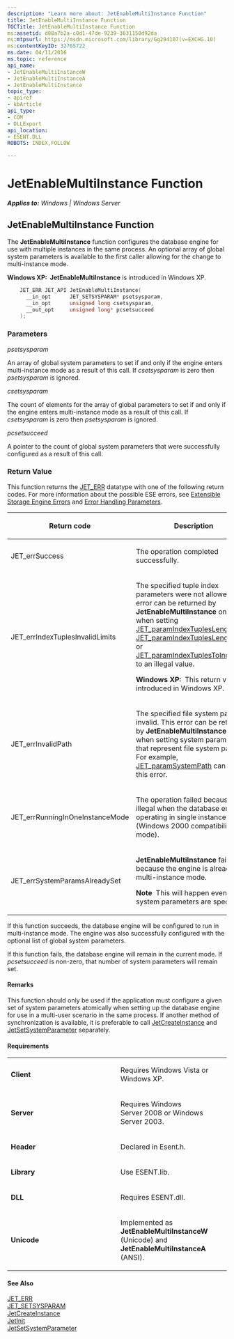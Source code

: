 ```yaml
---
description: "Learn more about: JetEnableMultiInstance Function"
title: JetEnableMultiInstance Function
TOCTitle: JetEnableMultiInstance Function
ms:assetid: d88a7b2a-c0d1-47de-9239-3631150d92da
ms:mtpsurl: https://msdn.microsoft.com/library/Gg294107(v=EXCHG.10)
ms:contentKeyID: 32765722
ms.date: 04/11/2016
ms.topic: reference
api_name: 
- JetEnableMultiInstanceW
- JetEnableMultiInstanceA
- JetEnableMultiInstance
topic_type: 
- apiref
- kbArticle
api_type: 
- COM
- DLLExport
api_location: 
- ESENT.DLL
ROBOTS: INDEX,FOLLOW

---
```


# JetEnableMultiInstance Function


_**Applies to:** Windows | Windows Server_

## JetEnableMultiInstance Function

The **JetEnableMultiInstance** function configures the database engine for use with multiple instances in the same process. An optional array of global system parameters is available to the first caller allowing for the change to multi-instance mode.

**Windows XP:  JetEnableMultiInstance** is introduced in Windows XP.

```cpp
    JET_ERR JET_API JetEnableMultiInstance(
      __in_opt      JET_SETSYSPARAM* psetsysparam,
      __in_opt      unsigned long csetsysparam,
      __out_opt     unsigned long* pcsetsucceed
    );
```

### Parameters

*psetsysparam*

An array of global system parameters to set if and only if the engine enters multi-instance mode as a result of this call. If *csetsysparam* is zero then *psetsysparam* is ignored.

*csetsysparam*

The count of elements for the array of global parameters to set if and only if the engine enters multi-instance mode as a result of this call. If *csetsysparam* is zero then *psetsysparam* is ignored.

*pcsetsucceed*

A pointer to the count of global system parameters that were successfully configured as a result of this call.

### Return Value

This function returns the [JET_ERR](./jet-err.md) datatype with one of the following return codes. For more information about the possible ESE errors, see [Extensible Storage Engine Errors](./extensible-storage-engine-errors.md) and [Error Handling Parameters](./error-handling-parameters.md).

<table>
<colgroup>
<col style="width: 50%" />
<col style="width: 50%" />
</colgroup>
<thead>
<tr class="header">
<th><p>Return code</p></th>
<th><p>Description</p></th>
</tr>
</thead>
<tbody>
<tr class="odd">
<td><p>JET_errSuccess</p></td>
<td><p>The operation completed successfully.</p></td>
</tr>
<tr class="even">
<td><p>JET_errIndexTuplesInvalidLimits</p></td>
<td><p>The specified tuple index parameters were not allowed. This error can be returned by <strong>JetEnableMultiInstance</strong> only when setting <a href="gg294119(v=exchg.10).md">JET_paramIndexTuplesLengthMin</a>, <a href="gg294119(v=exchg.10).md">JET_paramIndexTuplesLengthMax</a>, or <a href="gg294119(v=exchg.10).md">JET_paramIndexTuplesToIndexMax</a> to an illegal value.</p>
<p><strong>Windows XP:</strong>  This return value is introduced in Windows XP.</p></td>
</tr>
<tr class="odd">
<td><p>JET_errInvalidPath</p></td>
<td><p>The specified file system path was invalid. This error can be returned by <strong>JetEnableMultiInstance</strong> only when setting system parameters that represent file system paths. For example, <a href="gg269235(v=exchg.10).md">JET_paramSystemPath</a> can return this error.</p></td>
</tr>
<tr class="even">
<td><p>JET_errRunningInOneInstanceMode</p></td>
<td><p>The operation failed because it is illegal when the database engine is operating in single instance mode (Windows 2000 compatibility mode).</p></td>
</tr>
<tr class="odd">
<td><p>JET_errSystemParamsAlreadySet</p></td>
<td><p><strong>JetEnableMultiInstance</strong> failed because the engine is already in multi-instance mode.</p>
<p><strong>Note  </strong>This will happen even if no system parameters are specified.</p></td>
</tr>
</tbody>
</table>


If this function succeeds, the database engine will be configured to run in multi-instance mode. The engine was also successfully configured with the optional list of global system parameters.

If this function fails, the database engine will remain in the current mode. If *pcsetsucceed* is non-zero, that number of system parameters will remain set.

#### Remarks

This function should only be used if the application must configure a given set of system parameters atomically when setting up the database engine for use in a multi-user scenario in the same process. If another method of synchronization is available, it is preferable to call [JetCreateInstance](./jetcreateinstance-function.md) and [JetSetSystemParameter](./jetsetsystemparameter-function.md) separately.

#### Requirements

<table>
<colgroup>
<col style="width: 50%" />
<col style="width: 50%" />
</colgroup>
<tbody>
<tr class="odd">
<td><p><strong>Client</strong></p></td>
<td><p>Requires Windows Vista or Windows XP.</p></td>
</tr>
<tr class="even">
<td><p><strong>Server</strong></p></td>
<td><p>Requires Windows Server 2008 or Windows Server 2003.</p></td>
</tr>
<tr class="odd">
<td><p><strong>Header</strong></p></td>
<td><p>Declared in Esent.h.</p></td>
</tr>
<tr class="even">
<td><p><strong>Library</strong></p></td>
<td><p>Use ESENT.lib.</p></td>
</tr>
<tr class="odd">
<td><p><strong>DLL</strong></p></td>
<td><p>Requires ESENT.dll.</p></td>
</tr>
<tr class="even">
<td><p><strong>Unicode</strong></p></td>
<td><p>Implemented as <strong>JetEnableMultiInstanceW</strong> (Unicode) and <strong>JetEnableMultiInstanceA</strong> (ANSI).</p></td>
</tr>
</tbody>
</table>


#### See Also

[JET_ERR](./jet-err.md)  
[JET_SETSYSPARAM](./jet-setsysparam-structure.md)  
[JetCreateInstance](./jetcreateinstance-function.md)  
[JetInit](./jetinit-function.md)  
[JetSetSystemParameter](./jetsetsystemparameter-function.md)
